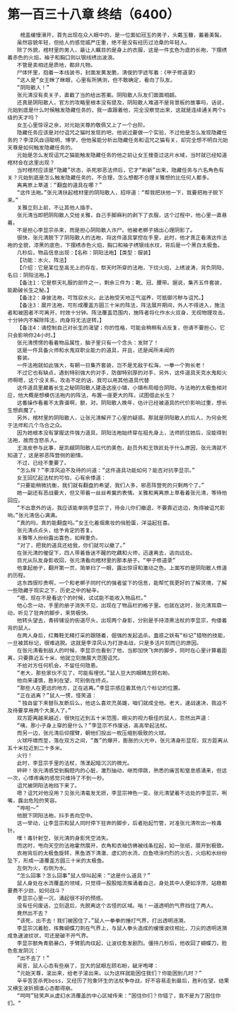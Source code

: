 # 第一百三十八章 终结（6400）
        棺盖缓慢滑开，首先出现在众人眼中的，是一位面如冠玉的男子，头戴玉簪，蓄着美髯。
       虽然容貌年轻，但给人的感觉威严庄重，绝不是没有经历过沧桑的年轻人。
       除了外貌，棺材里的男人，最让人瞩目的是身上的衣服，这是一件玄色为底的长袍，下摆绣着赤色的火焰，袖子和胸口则以银线绣出波浪。
       不管是卖相还是质地，都非凡物。
       尸体怀里，抱着一本线装书，封面发黄发脆，清俊的字迹写着：《甲子修道录》
       “这人是”女王眯了眯眼，心里有所猜测，但不敢确定，看向了队友。
       “阴阳散人！”
       张元清没有卖关子，直截了当的给出答案。阴阳散人队友们面面相觑。
       还真是阴阳散人，官方的攻略里根本没有提及，阴阳散人难道不是背景板的故事吗，话说，元始到底是什么时候触发隐藏任务的，我一直跟着他，完全没察觉出来，这就是连续通关两个s级的天才吗？
       女王心里惊讶之余，对元始天尊的敬佩又上了一个台阶。
       隐藏任务应该是对付诅咒之猫时发现的吧，他说过要做一个实验，不过他是怎么发现隐藏任务的？李淳风自诩聪明、博学，但他虽能分析出隐藏任务和诅咒之猫有关，却完全想不明白元始天尊是如何触发隐藏任务的。
       元始是怎么发现诅咒之猫能触发隐藏任务的他之前让女王搜查过这片水域，当时就已经知道棺材会在这里出现？
       当时棺材应该是“隐藏”状态，杀死邪恶法师后，它才“刷新”出来，隐藏任务与六名角色有关？元始到底是怎么触发隐藏任务的，不合理，怎么想都不合理关雅想的比任何人都多。
       离离原上草道：“翻盘的道具在哪？”
       “这件法袍。”张元清扶起棺材里的阴阳散人，招呼道：“帮我把扶他一下，我要把袍子脱下来。”
       关雅立刻上前，不让其他人插手。
       张元清当即把阴阳散人交给关雅，自己手脚麻利的剥下了衣服，这个过程中，他心里一直悬着。
       不是担心李显宗杀来，而是担心阴阳散人诈尸。他被老梆子搞出心理阴影了。
       很快，张元清脱下了阴阳散人的法袍，将这件道具掌控在手里，此时，他才真正看清这件法袍的全貌，漆黑的底色，下摆绣赤色火焰，胸口和袖子绣银线水纹，背后是一个黑白太极鱼。
       几秒后，物品信息出现：【名称：阴阳法袍】【类型：服装】
       【功能：水火、阵法】
       【介绍：它是某位至高无上的存在，祭天时所穿的法袍，下纹火焰，上绣波涛，背负阴阳，名曰：阴阳法袍。】
       【备注1：它是祭天礼服的部件之一，剩余三件为：靴、冠、腰带。据说，集齐五件套装，能勘破长生之秘。】
       【备注2：身披法袍，可驾驭水火。此法袍受天地正气滋养，可抵御污秽与诅咒。】
       【备注3：展开法袍，可形成覆盖方圆三十米的阵法，阵法展开期间，外人不得进入，施法者和被困者不可离开，时效十分钟。阵法覆盖范围内，施阵者将化作水火双身，无视物理攻击，十分钟内不解除阵法，肉身将无法逆转。】
       【备注4：请控制自己对长生的渴望；你的性格，可能会稍稍有点反复，但请不要担心，它只会影响你24小时。】
       张元清愣愣的看着物品属性，脑子里只有一个念头：发财了！
       这是一件具备火师和水鬼双职业能力的道具，并且，还是闻所未闻的
       套装。
       一件法袍就如此强大，有朝一日集齐套装，岂不是无敌于松海，一拳一个狗长老！
       不过它也有缺点，遇到特别强大的对手，防御特别厚的对手，另外，这件道具天克水鬼和火师啊嗯，这个没关系，攻击不足的话，我可以用其他道具代替
       这件道具里藏着长生之秘阴阳散人建造这座小镇，小镇布局暗合阴阳，与法袍的太极鱼相对应，他大概是想模仿法袍内的阵法，布置一座更大的阵，试图借此长生？
       这番操作看着不太靠谱啊，额，对，阴阳散人晚年，估计已经被道具的代价影响过重，想长生想疯魔了。
       另外，棺材里的阴阳散人，让张元清解开了心里的疑惑。那就是阴阳散人的后人，为何会死于法师和几个乌合之众。
       因为她根本没有掌握这件强力道具，阴阳法袍始终穿在祖先身上，法师抓住她后，没能得到法袍，故而含怒杀人。
       王泼皮参与此事，是凯觎阴阳散人后代的美色，赵员外和王铁匠处于什么原因，张元清就不知道了，这是邪恶阵营侧的剧情。
       不过，已经不重要了。
       “怎么样？”李淳风迫不及待的问道：“这件道具功能如何？能否对抗李显宗。”
       女王回忆起法杖的可怕，心有余悸道：
       “只要能稍微抗衡，我们就有翻盘的希望，我们人多，邪恶阵营死的只剩两个了。”
       她一副还有恶战要大，但又带着一丝丝希冀的表情。关雅和离离原上草看着张元清，等待他回应。
       “不出意外的话，我应该能单挑李显宗了，待会儿你们撤退，不要靠近这边，免得被诅咒影响。”张元清信心满满。
       “真的吗，真的能翻盘吗。”女王化着烟熏妆的俏脸蛋，洋溢起狂喜。
       张元清点点头，给予肯定的答复。
       关雅等人纷纷露出喜色，如释重负。
       “对了，把我的道具还给我，你们就可以撤了。”
       在张元清的催促下，四人带着昏迷不醒的吃藕和火师，迅速离去，逃向远处。
       目光从队友身影收回，张元清看向棺材里的那本册子。“甲子修道录”
       他拿起册子，翻开第一页，简单扫了一眼，露出惊讶和激动之色。上面写的是阴阳散人修道的历程。
       这东西很珍贵啊，一个和老梆子同时代的强者留下的信息，能帮忙我更好的了解灵境，了解一些隐藏于现实之下，历史之中的秘辛。
       “嗯，现在不是看这个的时候，试试能不能收入物品栏。”
       他心念一动，手里的册子消失不见，出现在了物品栏的格子里。也就在这时，张元清耳廓一动，听见了狂奔的脚步，来势极快。
       他转头望去，青砖铺设的街道尽头，出现两个身影，分别是手持漆黑法杖的李显宗，佝偻着背的鼠人。
       在两人身后，红舞鞋无精打采的跟随着，倔强的发起追杀。蛊惑之妖有“标记”猎物的技能，一旦被其标记，很难逃脱。这就是李淳风认为打游击战，只是多活片刻而已的原因。
       在张元清看到敌人的时候，李显宗也看到了他，当即加快飞奔的脚步，同时在心里计算着距离，只要靠近五十米，他就立刻施展大范围诅咒。
       不给对方任何机会，不留任何隐患。
       “老大，那些家伙不见了，可能有埋伏。”鼠人豆大的眼睛左顾右盼。
       他向来谨慎，胜利在望，可别倒在终点。
       “那些人在更远的地方，正在逃离。”李显宗感应着其他几个标记的位置。
       “正在逃离？”鼠人一愣，怪笑道：
       ＂独自留下来替队友断后么，他这么喜欢充英雄，咱们就成全他。老大，速战速决，我迫不及待要享用两个大美人了。”
       双方距离越来越近，很快拉近到五十米范围，眼尖的视力极佳的鼠人，忽然出声道：
       “咦，那小子身上穿的是什么？”李显宗不作废话，高高举起法杖。
       而另一边，张元清后仰摆臂，朝他们投出一枚压缩到极致的火球。
       火球呼啸而至，落在双方之间，“轰”的爆开，膨胀的火光中，张元清身形显现，双方距离从五十米拉近到二十多米。
       火行！
       此时，李显宗手里的法杖，荡漾起暗沉沉的微光。
       砰砰！张元清感受到胸腔内的心脏，激烈抽动，继而停跳，熟悉的痛苦和窒息感涌来，但这一次，心悸疼痛的感觉只维持了不到一秒。
       诅咒被阴阳法袍挡下来了。
       嗯？诅咒对他没用？见张元清毫发无损，李显宗神色一变。张元清望着不远处的李显宗，咧嘴，露出危险的笑容。
       “哗啦～”
       他脱下阴阳法袍，抖手丢向空中。
       这一举动，让李显宗和鼠人同时停下狂奔的脚步，后者抬起竹管，对准张元清吹出一枚毒针。
       噗！毒针射空，张元清的身影凭空消失。
       而这时，甩向天空的法袍霍然展开，衣角和衣袖仿佛被线条拉起，如一张纸，展开到极致。
       衣袍背后的太极鱼旋转，黑鱼洒下清澈、虚幻的水流，白鱼喷涂灼烈的火舌，火焰和水纷纷坠下，形成一道覆盖方圆三十米的太极鱼。
       左侧为火，右侧为水。
       “怎么回事？怎么回事”鼠人惊叫起来：“这是什么道具？”
       鼠人身处在水流覆盖的领域，只觉得一股股暗流推涌着自己，身处其中人便如浮萍，站稳都要费不少劲，如何战斗？
       李显宗心里一沉，涌起很不好的预感。
       没有任何废话，立刻退后，先脱离这个古怪的区域。嗡！一道透明的气界挡住了两人。
       竟然出不去？
       “该死，出不去！我们被困住了。”鼠人一拳拳的捶打气界，打出透明涟漪。
       李显宗沉着脸，挥舞蝴蝶刀刺在气界上，与鼠人拳头造成的缓慢波纹相比，刀尖的透明涟漪成急速波纹状，可还是破不开气界。
       李显宗额角青筋暴凸，手臂肌肉纹起，让波纹愈发剧烈。僵持几秒后，他收回了蝴蝶刀，脸色愈发阴沉：
       “出不去了！”
       闻言，鼠人心态有些崩了，豆大的鼠眼左顾右盼，龇牙咆哮：
       “元始天尊，滚出来，给老子滚出来。以为这样就能困住我们？你能困到几时？”
       辛辛苦苦杀死boss，又经历了险象环生的法杖争夺战，好不容易走到最后，胜利在望，结果又横生波折搁谁心态都得崩。
       “呵呵”轻笑声从虚幻水流覆盖的中心区域传来：“困住你们？你错了，我不是为了困住你们。“